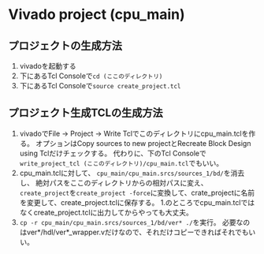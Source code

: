 # Vivado project (cpu_main)

## プロジェクトの生成方法
1. vivadoを起動する
2. 下にあるTcl Consoleで`cd (ここのディレクトリ)`
3. 下にあるTcl Consoleで`source create_project.tcl`

## プロジェクト生成TCLの生成方法
1. vivadoでFile -> Project -> Write Tclでこのディレクトリにcpu_main.tclを作る。
オプションはCopy sources to new projectとRecreate Block Design using Tclだけチェックする。
代わりに、下のTcl Consoleで`write_project_tcl (ここのディレクトリ)/cpu_main.tcl`でもいい。 
2. cpu_main.tclに対して、
`cpu_main/cpu_main.srcs/sources_1/bd/`を消去し、
絶対パスをここのディレクトリからの相対パスに変え、
`create_project`を`create_project -force`に変換して、crate_projectに名前を変更して、create_project.tclに保存する。
1.のところでcpu_main.tclではなくcreate_project.tclに出力してからやっても大丈夫。
3. `cp -r cpu_main/cpu_main.srcs/sources_1/bd/ver* ./`を実行。
必要なのはver*/hdl/ver*_wrapper.vだけなので、それだけコピーできればそれでもいい。